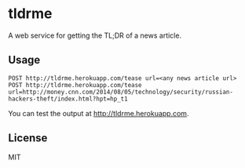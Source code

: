 tldrme
======

A web service for getting the TL;DR of a news article.

## Usage
```
POST http://tldrme.herokuapp.com/tease url=<any news article url>
POST http://tldrme.herokuapp.com/tease url=http://money.cnn.com/2014/08/05/technology/security/russian-hackers-theft/index.html?hpt=hp_t1
```

You can test the output at http://tldrme.herokuapp.com.

## License
MIT
